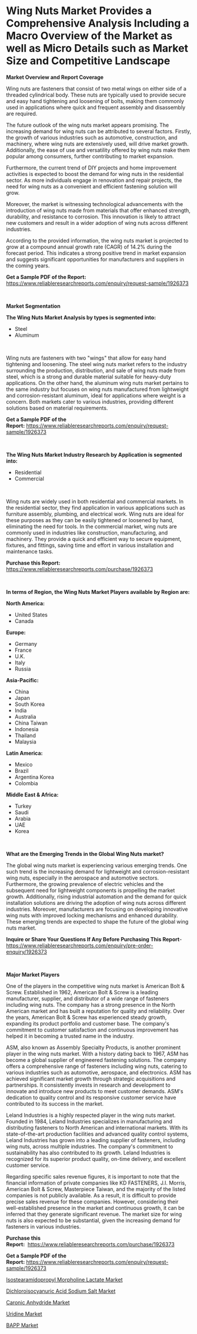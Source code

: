 <p><h1>Wing Nuts Market Provides a Comprehensive Analysis Including a Macro Overview of the Market as well as Micro Details such as Market Size and Competitive Landscape</h1></p><p><strong>Market Overview and Report Coverage</strong></p>
<p><p>Wing nuts are fasteners that consist of two metal wings on either side of a threaded cylindrical body. These nuts are typically used to provide secure and easy hand tightening and loosening of bolts, making them commonly used in applications where quick and frequent assembly and disassembly are required.</p><p>The future outlook of the wing nuts market appears promising. The increasing demand for wing nuts can be attributed to several factors. Firstly, the growth of various industries such as automotive, construction, and machinery, where wing nuts are extensively used, will drive market growth. Additionally, the ease of use and versatility offered by wing nuts make them popular among consumers, further contributing to market expansion.</p><p>Furthermore, the current trend of DIY projects and home improvement activities is expected to boost the demand for wing nuts in the residential sector. As more individuals engage in renovation and repair projects, the need for wing nuts as a convenient and efficient fastening solution will grow.</p><p>Moreover, the market is witnessing technological advancements with the introduction of wing nuts made from materials that offer enhanced strength, durability, and resistance to corrosion. This innovation is likely to attract new customers and result in a wider adoption of wing nuts across different industries.</p><p>According to the provided information, the wing nuts market is projected to grow at a compound annual growth rate (CAGR) of 14.2% during the forecast period. This indicates a strong positive trend in market expansion and suggests significant opportunities for manufacturers and suppliers in the coming years.</p></p>
<p><strong>Get a Sample PDF of the Report:</strong> <a href="https://www.reliableresearchreports.com/enquiry/request-sample/1926373">https://www.reliableresearchreports.com/enquiry/request-sample/1926373</a></p>
<p>&nbsp;</p>
<p><strong>Market Segmentation</strong></p>
<p><strong>The Wing Nuts Market Analysis by types is segmented into:</strong></p>
<p><ul><li>Steel</li><li>Aluminum</li></ul></p>
<p>&nbsp;</p>
<p><p>Wing nuts are fasteners with two "wings" that allow for easy hand tightening and loosening. The steel wing nuts market refers to the industry surrounding the production, distribution, and sale of wing nuts made from steel, which is a strong and durable material suitable for heavy-duty applications. On the other hand, the aluminum wing nuts market pertains to the same industry but focuses on wing nuts manufactured from lightweight and corrosion-resistant aluminum, ideal for applications where weight is a concern. Both markets cater to various industries, providing different solutions based on material requirements.</p></p>
<p><strong>Get a Sample PDF of the Report:</strong>&nbsp;<a href="https://www.reliableresearchreports.com/enquiry/request-sample/1926373">https://www.reliableresearchreports.com/enquiry/request-sample/1926373</a></p>
<p>&nbsp;</p>
<p><strong>The Wing Nuts Market Industry Research by Application is segmented into:</strong></p>
<p><ul><li>Residential</li><li>Commercial</li></ul></p>
<p>&nbsp;</p>
<p><p>Wing nuts are widely used in both residential and commercial markets. In the residential sector, they find application in various applications such as furniture assembly, plumbing, and electrical work. Wing nuts are ideal for these purposes as they can be easily tightened or loosened by hand, eliminating the need for tools. In the commercial market, wing nuts are commonly used in industries like construction, manufacturing, and machinery. They provide a quick and efficient way to secure equipment, fixtures, and fittings, saving time and effort in various installation and maintenance tasks.</p></p>
<p><strong>Purchase this Report:</strong>&nbsp; <a href="https://www.reliableresearchreports.com/purchase/1926373">https://www.reliableresearchreports.com/purchase/1926373</a></p>
<p>&nbsp;</p>
<p><strong>In terms of Region, the Wing Nuts Market Players available by Region are:</strong></p>
<p>
    <p> <strong> North America: </strong>
        <ul>
            <li>United States</li>
            <li>Canada</li>
        </ul>
        </p> 
    <p> <strong> Europe: </strong>
        <ul>
            <li>Germany</li>
            <li>France</li>
            <li>U.K.</li>
            <li>Italy</li>
            <li>Russia</li>
        </ul>
        </p> 
    <p> <strong> Asia-Pacific: </strong>
        <ul>
            <li>China</li>
            <li>Japan</li>
            <li>South Korea</li>
            <li>India</li>
            <li>Australia</li>
            <li>China Taiwan</li>
            <li>Indonesia</li>
            <li>Thailand</li>
            <li>Malaysia</li>
        </ul>
        </p> 
    <p> <strong> Latin America: </strong>
        <ul>
            <li>Mexico</li>
            <li>Brazil</li>
            <li>Argentina Korea</li>
            <li>Colombia</li>
        </ul>
        </p> 
    <p> <strong> Middle East & Africa: </strong>
        <ul>
            <li>Turkey</li>
            <li>Saudi</li>
            <li>Arabia</li>
            <li>UAE</li>
            <li>Korea</li>
        </ul>
    </p>
    </p>
<p>&nbsp;</p>
<p><strong>What are the Emerging Trends in the Global Wing Nuts market?</strong></p>
<p><p>The global wing nuts market is experiencing various emerging trends. One such trend is the increasing demand for lightweight and corrosion-resistant wing nuts, especially in the aerospace and automotive sectors. Furthermore, the growing prevalence of electric vehicles and the subsequent need for lightweight components is propelling the market growth. Additionally, rising industrial automation and the demand for quick installation solutions are driving the adoption of wing nuts across different industries. Moreover, manufacturers are focusing on developing innovative wing nuts with improved locking mechanisms and enhanced durability. These emerging trends are expected to shape the future of the global wing nuts market.</p></p>
<p><strong>Inquire or Share Your Questions If Any Before Purchasing This Report</strong>- <a href="https://www.reliableresearchreports.com/enquiry/pre-order-enquiry/1926373">https://www.reliableresearchreports.com/enquiry/pre-order-enquiry/1926373</a></p>
<p>&nbsp;</p>
<p><strong>Major Market Players</strong></p>
<p><p>One of the players in the competitive wing nuts market is American Bolt & Screw. Established in 1962, American Bolt & Screw is a leading manufacturer, supplier, and distributor of a wide range of fasteners including wing nuts. The company has a strong presence in the North American market and has built a reputation for quality and reliability. Over the years, American Bolt & Screw has experienced steady growth, expanding its product portfolio and customer base. The company's commitment to customer satisfaction and continuous improvement has helped it in becoming a trusted name in the industry.</p><p>ASM, also known as Assembly Specialty Products, is another prominent player in the wing nuts market. With a history dating back to 1967, ASM has become a global supplier of engineered fastening solutions. The company offers a comprehensive range of fasteners including wing nuts, catering to various industries such as automotive, aerospace, and electronics. ASM has achieved significant market growth through strategic acquisitions and partnerships. It consistently invests in research and development to innovate and introduce new products to meet customer demands. ASM's dedication to quality control and its responsive customer service have contributed to its success in the market.</p><p>Leland Industries is a highly respected player in the wing nuts market. Founded in 1984, Leland Industries specializes in manufacturing and distributing fasteners to North American and international markets. With its state-of-the-art production facilities and advanced quality control systems, Leland Industries has grown into a leading supplier of fasteners, including wing nuts, across multiple industries. The company's commitment to sustainability has also contributed to its growth. Leland Industries is recognized for its superior product quality, on-time delivery, and excellent customer service.</p><p>Regarding specific sales revenue figures, it is important to note that the financial information of private companies like KD FASTENERS, J.I. Morris, American Bolt & Screw, Masterpiece Taiwan, and the majority of the listed companies is not publicly available. As a result, it is difficult to provide precise sales revenue for these companies. However, considering their well-established presence in the market and continuous growth, it can be inferred that they generate significant revenue. The market size for wing nuts is also expected to be substantial, given the increasing demand for fasteners in various industries.</p></p>
<p><strong>Purchase this Report:</strong>&nbsp;&nbsp;<a href="https://www.reliableresearchreports.com/purchase/1926373">https://www.reliableresearchreports.com/purchase/1926373</a></p>
<p></p>
<p><strong>Get a Sample PDF of the Report:</strong>&nbsp;<a href="https://www.reliableresearchreports.com/enquiry/request-sample/1926373">https://www.reliableresearchreports.com/enquiry/request-sample/1926373</a></p>
<p><p><a href="https://medium.com/@sanjubabarp23/isostearamidopropyl-morpholine-lactate-market-exploring-market-share-market-trends-and-future-af5f9f428d76">Isostearamidopropyl Morpholine Lactate Market</a></p><p><a href="https://medium.com/@sureshrainarp23/dichloroisocyanuric-acid-sodium-salt-market-competitive-analysis-market-trends-and-forecast-to-e6cabdff5721">Dichloroisocyanuric Acid Sodium Salt Market</a></p><p><a href="https://medium.com/@abhishekreliable23/caronic-anhydride-market-trends-forecast-and-competitive-analysis-to-2030-c45a4f5a7e90">Caronic Anhydride Market</a></p><p><a href="https://medium.com/@amrutreliable23/uridine-market-insight-market-trends-growth-forecasted-from-2023-to-2030-c9ff1cb71036">Uridine Market</a></p><p><a href="https://medium.com/@robinsinghrp23/bapp-market-outlook-industry-overview-and-forecast-2023-to-2030-4f476cdd5454">BAPP Market</a></p></p>